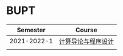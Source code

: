 # BUPT



| Semester    | Course                                                       |
| ----------- | ------------------------------------------------------------ |
| 2021-2022-1 | [计算导论与程序设计](https://github.com/Aliaxy/BUPT/tree/main/计算导论与程序设计) |
|             |                                                              |